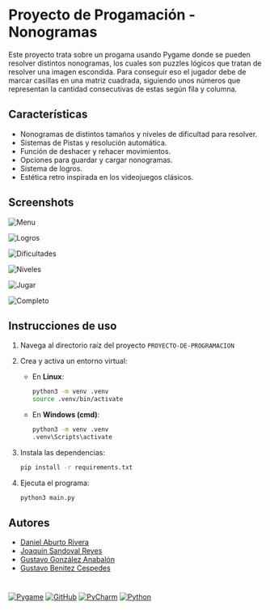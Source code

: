 # Proyecto de Progamación - Nonogramas
Este proyecto trata sobre un progama usando Pygame donde se pueden resolver distintos nonogramas, los cuales son 
puzzles lógicos que tratan de resolver una imagen escondida. Para conseguir eso el jugador debe de marcar casillas
en una matriz cuadrada, siguiendo unos números que representan la cantidad consecutivas de estas según fila y columna.

## Características
- Nonogramas de distintos tamaños y niveles de dificultad para resolver.
- Sistemas de Pistas y resolución automática.
- Función de deshacer y rehacer movimientos.
- Opciones para guardar y cargar nonogramas.
- Sistema de logros.
- Estética retro inspirada en los videojuegos clásicos.

## Screenshots
![Menu](README/menú.png)

![Logros](README/Logros.png)

![Dificultades](README/Dificultad.png)

![Niveles](README/Niveles.png)

![Jugar](README/Ventana_jugar.png)

![Completo](README/NivelCompleto.png)



## Instrucciones de uso
1. Navega al directorio raíz del proyecto `PROYECTO-DE-PROGRAMACION`

2. Crea y activa un entorno virtual:
   - En **Linux**:
     ```bash
     python3 -m venv .venv
     source .venv/bin/activate
     ```
   - En **Windows (cmd)**:
     ```bash
     python3 -m venv .venv
     .venv\Scripts\activate
     ```
3. Instala las dependencias:
   ```bash
   pip install -r requirements.txt

4. Ejecuta el programa:
    ```bash
    python3 main.py
   
## Autores
- [Daniel Aburto Rivera](https://github.com/daaburto)
- [Joaquín Sandoval Reyes](https://github.com/joaqsandoval04)
- [Gustavo González Anabalón](https://github.com/SkullKarl)
- [Gustavo Benitez Cespedes](https://github.com/D34dcru1s3r)

# 
[![Pygame](https://www.pygame.org/docs/_static/pygame_tiny.png)](https://www.pygame.org/docs/)
[![GitHub](https://skillicons.dev/icons?i=github)](https://skillicons.dev)
[![PyCharm](https://skillicons.dev/icons?i=pycharm)](https://skillicons.dev)
[![Python](https://skillicons.dev/icons?i=python)](https://skillicons.dev)



